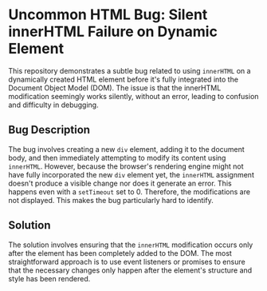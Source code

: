 # Uncommon HTML Bug: Silent innerHTML Failure on Dynamic Element

This repository demonstrates a subtle bug related to using `innerHTML` on a dynamically created HTML element before it's fully integrated into the Document Object Model (DOM).  The issue is that the innerHTML modification seemingly works silently, without an error, leading to confusion and difficulty in debugging.

## Bug Description
The bug involves creating a new `div` element, adding it to the document body, and then immediately attempting to modify its content using `innerHTML`. However, because the browser's rendering engine might not have fully incorporated the new `div` element yet, the `innerHTML` assignment doesn't produce a visible change nor does it generate an error. This happens even with a `setTimeout` set to 0. Therefore, the modifications are not displayed.  This makes the bug particularly hard to identify.

## Solution
The solution involves ensuring that the `innerHTML` modification occurs only after the element has been completely added to the DOM. The most straightforward approach is to use event listeners or promises to ensure that the necessary changes only happen after the element's structure and style has been rendered.